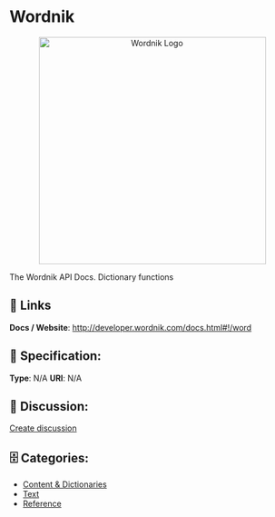 # Wordnik
<p align="center">
    <img width="400" src="https://raw.githubusercontent.com/apis-list/apis-list/main/apis/wordnik/logo_256x256.png" alt="Wordnik Logo"/>
</p>

The Wordnik API Docs. Dictionary functions

##  🔗 Links
**Docs / Website**: http://developer.wordnik.com/docs.html#!/word

## 🧬 Specification:
**Type**: N/A
**URI**: N/A

## 💬 Discussion:
[Create discussion](https://github.com/apis-list/apis-list/discussions/new)

## 🗄️ Categories:
- [Content & Dictionaries](https://github.com/apis-list/apis-list#content--dictionaries)
- [Text](https://github.com/apis-list/apis-list#text)
- [Reference](https://github.com/apis-list/apis-list#reference)



